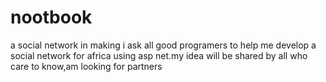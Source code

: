 # nootbook
a social network in making
i ask all good programers to help me develop a social network for africa using asp net.my idea will be shared by all who care to know,am looking for partners
